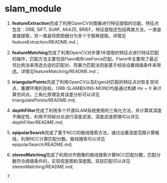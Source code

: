 # slam_module


1. **featureExtraction**完成了利用OpenCV对图像进行特征提取的功能，特征点包含：ORB, SIFT, SURF, AKAZE, BRIEF。特征提取还包括两类方法，一类是直接提取，另一类是将原图细分为多个子图再提取。详情见featureExtraction/README.md；
   

2. **featureMatching**完成了利用OpenCV对步骤1中提取的特征点进行特征匹配的操作，匹配方法主要包括Flann和BruteForce匹配。Flann中主要用了最近邻比例法来筛选合适的匹配对，而暴力匹配法则是基于经验设置阈值条件来筛选。详情见featureMatching/README.md；
   

3. **triangularPoints**完成了利用OpenCV以及Eigen对匹配的特征点对恢复空间点，重建环境的目标。ORB-SLAM和VINS-MONO均是通过构建 $Hx = 0$ 来计算空间点。三角化原理及其误差分析可以详见triangulatePoints/README.md;
   

4. **depthFilter**完成了利用多个开源SLAM系统使用的三角化方法，并计算其深度不确定性，利用不同帧对点进行深度滤波。深度滤波原理可以详见depthFilter/README.md;
   

5. **epipolarSearch**完成了基于NCC的极线搜索方法，通过设置深度范围计算极线，利用NCC计算匹配分数。极线搜索可以详见epipolarSearch/README.md;
   

6.  **stereoMatching**完成了利用对齐图像的极线搜索计算NCC匹配分数，匹配分数符合阈值条件的，实现视差图和深度图。双目匹配可以详见stereoMatching/README.md;


7.  